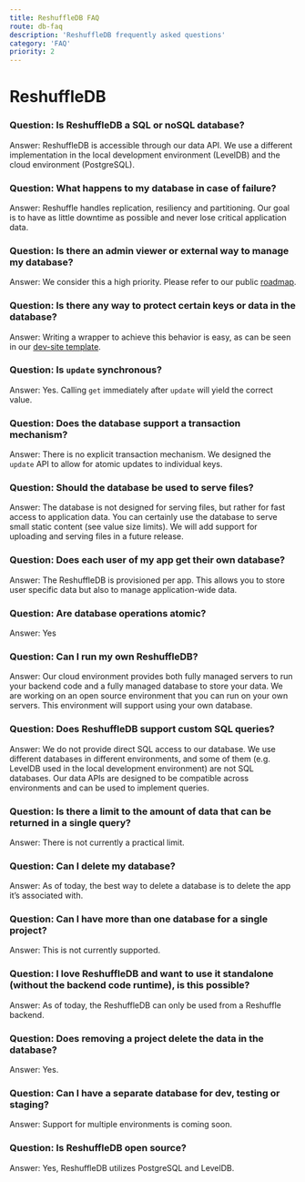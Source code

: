 ```yaml
---
title: ReshuffleDB FAQ
route: db-faq
description: 'ReshuffleDB frequently asked questions'
category: 'FAQ'
priority: 2
---
```


# ReshuffleDB

### Question: Is ReshuffleDB a SQL or noSQL database?

Answer: ReshuffleDB is accessible through our data API. We use a different implementation in the local development environment (LevelDB) and the cloud environment (PostgreSQL). 

### Question: What happens to my database in case of failure?

Answer: Reshuffle handles replication, resiliency and partitioning. Our goal is to have as little downtime as possible and never lose critical application data.

### Question: Is there an admin viewer or external way to manage my database?

Answer: We consider this a high priority. Please refer to our public [roadmap](https://trello.com/b/e4Hfp3cB/public-roadmap).

### Question: Is there any way to protect certain keys or data in the database?

Answer: Writing a wrapper to achieve this behavior is easy, as can be seen in our [dev-site template](https://github.com/reshufflehq/dev-docs).

### Question: Is `update` synchronous? 

Answer: Yes. Calling `get` immediately after `update` will yield the correct value.

### Question: Does the database support a transaction mechanism? 

Answer: There is no explicit transaction mechanism. We designed the `update` API to allow for atomic updates to individual keys. 

### Question: Should the database be used to serve files? 

Answer: The database is not designed for serving files, but rather for fast access to application data. You can certainly use the database to serve small static content (see value size limits). We will add support for uploading and serving files in a future release.

### Question: Does each user of my app get their own database? 

Answer: The ReshuffleDB is provisioned per app. This allows you to store user specific data but also to manage application-wide data.

### Question: Are database operations atomic? 

Answer: Yes

### Question: Can I run my own ReshuffleDB?

Answer: Our cloud environment provides both fully managed servers to run your backend code and a fully managed database to store your data. We are working on an open source environment that you can run on your own servers. This environment will support using your own database.

### Question: Does ReshuffleDB support custom SQL queries?

Answer: We do not provide direct SQL access to our database. We use different databases in different environments, and some of them (e.g. LevelDB used in the local development environment) are not SQL databases. Our data APIs are designed to be compatible across environments and can be used to implement queries.

### Question: Is there a limit to the amount of data that can be returned in a single query? 

Answer: There is not currently a practical limit.

### Question: Can I delete my database? 

Answer: As of today, the best way to delete a database is to delete the app it’s associated with.

### Question: Can I have more than one database for a single project? 

Answer: This is not currently supported.

### Question: I love ReshuffleDB and want to use it standalone (without the backend code runtime), is this possible? 

Answer: As of today, the ReshuffleDB can only be used from a Reshuffle backend.

### Question: Does removing a project delete the data in the database?

Answer: Yes.

### Question: Can I have a separate database for dev, testing or staging?

Answer: Support for multiple environments is coming soon.

### Question: Is ReshuffleDB open source?

Answer: Yes, ReshuffleDB utilizes PostgreSQL and LevelDB. 